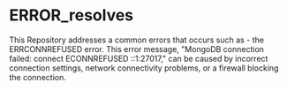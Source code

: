 # ERROR_resolves
This Repository addresses a common errors that occurs such as - the ERRCONNREFUSED error. This error message, "MongoDB connection failed: connect ECONNREFUSED ::1:27017," can be caused by incorrect connection settings, network connectivity problems, or a firewall blocking the connection.
